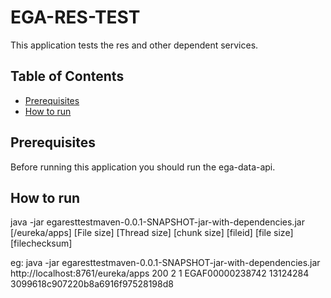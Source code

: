 # EGA-RES-TEST

This application tests the res and other dependent services.

## Table of Contents

- [Prerequisites](#Prerequisites)
- [How to run](#How-to-run)

## Prerequisites

Before running this application you should run the ega-data-api.

## How to run

java -jar egaresttestmaven-0.0.1-SNAPSHOT-jar-with-dependencies.jar [<eurekaip>/eureka/apps] [File size] [Thread size] [chunk size] [fileid] [file size] [filechecksum]

eg:
java -jar egaresttestmaven-0.0.1-SNAPSHOT-jar-with-dependencies.jar http://localhost:8761/eureka/apps 200 2 1 EGAF00000238742 13124284 3099618c907220b8a6916f97528198d8


